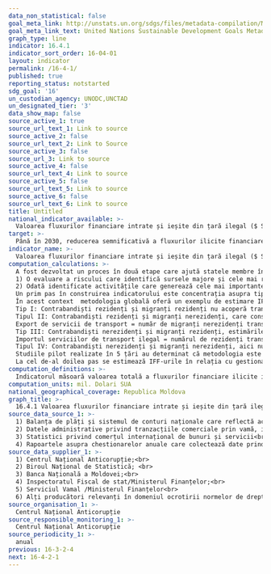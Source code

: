 ```yaml
---
data_non_statistical: false
goal_meta_link: http://unstats.un.org/sdgs/files/metadata-compilation/Metadata-Goal-16.pdf
goal_meta_link_text: United Nations Sustainable Development Goals Metadata (pdf 1361kB)
graph_type: line
indicator: 16.4.1
indicator_sort_order: 16-04-01
layout: indicator
permalink: /16-4-1/
published: true
reporting_status: notstarted
sdg_goal: '16'
un_custodian_agency: UNODC,UNCTAD
un_designated_tier: '3'
data_show_map: false
source_active_1: true
source_url_text_1: Link to source
source_active_2: false
source_url_text_2: Link to Source
source_active_3: false
source_url_3: Link to source
source_active_4: false
source_url_text_4: Link to source
source_active_5: false
source_url_text_5: Link to source
source_active_6: false
source_url_text_6: Link to source
title: Untitled
national_indicator_available: >-
  Valoarea fluxurilor financiare intrate și ieșite din țară ilegal ($ SUA)
target: >-
  Până în 2030, reducerea semnificativă a fluxurilor ilicite financiare și de armament, consolidarea  recuperării și returnării bunurilor furate și combaterea tuturor formelor de crimă organizată
indicator_name: >-
  Valoarea fluxurilor financiare intrate și ieșite din țară ilegal ($ SUA)
computation_calculations: >-
  A fost dezvoltat un proces în două etape care ajută statele membre în calcularea indicatorului care prevede:<br> 
  1) O evaluare a riscului care identifică sursele majore și cele mai relevante ale fluxurilor financiare ilicite (IFF) într-o țară. Această evaluare a riscului poate urmări și se poate baza pe evaluările de risc existente, de ex. cele autorizate de grupul de acțiune financiară (FATF).<br> 
  2) Odată identificate activitățile care generează cele mai importante fluxuri, care sunt estimate într-o manieră dezagregată. <br> 
  Un prim pas în construirea indicatorului este concentrația asupra tipurilor de IFF generate în procesul de obținere a veniturilor ilicite: acesta se referă la ansamblul de tranzacții - cum ar fi cele legate de comerțul internațional de bunuri ilicite - care fie generează direct venituri ilicite pentru un subiect în timpul unei activități ilicite productive sau neproductive sau care sunt efectuate în contextul producției ilicite de bunuri și servicii.<br> 
  În acest context  metodologia globală oferă un exemplu de estimare IFF obținute din transportarea ilegală/trafic cu migranți, care conform manualului Eurostat „Manual privind compilarea statisticilor privind activitățile economice ilegale în conturile naționale și balanța de plăți”, se pot fi distinse de patru tipuri de tranzacții de contrabandă, dintre care două generează IFF:<br> 
  Tip I: Contrabandiști rezidenți și migranți rezidenți nu acoperă trans-naționalitatea și intrarea ilegală și nu creează IFF<br> 
  Tipul II: Contrabandiști rezidenți și migranți nerezidenți, care constituie un export de servicii și are un IFF interior:<br> 
  Export de servicii de transport = număr de migranți nerezidenți transportați ilegal/traficați de contrabandiștii rezidenți * prețuri<br> 
  Tip III: Contrabandiști nerezidenți și migranți rezidenți, estimările înregistrate ca import de servicii ilegale și constituie IFF extern:<br> 
  Importul serviciilor de transport ilegal = numărul de rezidenți transportați ilegal/traficați de contrabandiști nerezidenți * prețuri<br> 
  Tipul IV: Contrabandiști nerezidenți și migranți nerezidenți, aici nu au fost înregistrate estimări<br> 
  Studiile pilot realizate în 5 țări au determinat că metodologia este posibilă, cu toate acestea, există limitări ale datelor, în special în ceea ce privește stabilirea prețurilor.<br> 
  La cel de-al doilea pas se estimează IFF-urile în relația cu gestionarea ilicită a veniturilor. Acestea se referă la IFF-uri generate atunci când veniturile obținute din activități ilegale sunt investite în străinătate (de exemplu, în proprietăți). Pentru evaluarea acestor fluxuri, se pot utiliza informații cantitative și calitative deținute de autoritățile financiare, băncile centrale și alte entități implicate în spălarea banilor și infracțiuni financiare.
computation_definitions: >-
  Indicatorul măsoară valoarea totală a fluxurilor financiare ilicite intrate și ieșite din țară (IFF) exprimate în dolari curenți SUA. IFF-urile sunt fluxuri financiare care sunt generate ilicit (spre exemplu, care provin din activități infracționale sau evaziune fiscală), transferuri ilicite (cum sunt încălcarea controalelor valutare) sau utilizate ilicit (spre exemplu, pentru finanțarea terorismului).
computation_units: mil. Dolari SUA
national_geographical_coverage: Republica Moldova
graph_title: >-
  16.4.1 Valoarea fluxurilor financiare intrate și ieșite din țară ilegal ($ SUA)
source_data_source_1: >-
  1) Balanța de plăți și sistemul de conturi naționale care reflectă activitățile economice ilegale<br> 
  2) Datele administrative privind tranzacțiile comerciale prin vamă, inclusiv cele de facturare greșită a comerțului;<br> 
  3) Statistici privind comerțul internațional de bunuri și servicii<br> 
  4) Rapoartele asupra chestionarelor anuale care colectează date prind amploarea pieței de droguri
source_data_supplier_1: >-
  1) Centrul Național Anticorupție;<br> 
  2) Biroul Național de Statistică; <br> 
  3) Banca Națională a Moldovei;<br> 
  4) Inspectoratul Fiscal de stat/Ministerul Finanțelor;<br> 
  5) Serviciul Vamal /Ministerul Finanțelor<br> 
  6) Alți producători relevanți în domeniul ocrotirii normelor de drept
source_organisation_1: >-
  Centrul Național Anticorupție
source_responsible_monitoring_1: >-
  Centrul Național Anticorupție
source_periodicity_1: >-
  anual
previous: 16-3-2-4
next: 16-4-2-1
---
```

